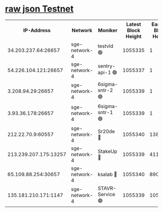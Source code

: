 
[raw json Testnet](https://rpc-check.sget.stavr.tech/sget/rpc-sget-result.json)
=


<table><tr><th>IP-Address</th><th>Network</th><th>Moniker</th><th>Latest Block Height</th><th>Earliest Block Height</th><th>Catching Up</th><th>Tx Index</th><th>Voting Power</th><th>Scan Time</th></tr><tr><td>34.203.237.64:26657</td><td>sge-network-4</td><td>testvld 🟢</td><td>1055335</td><td>1</td><td>False</td><td>on</td><td>0</td><td>2024-01-11T13:09:18.395116525UTC</td></tr><tr><td>54.226.104.121:26657</td><td>sge-network-4</td><td>sentry-api-1 🟢</td><td>1055337</td><td>1</td><td>False</td><td>on</td><td>0</td><td>2024-01-11T13:09:33.844888785UTC</td></tr><tr><td>3.208.94.29:26657</td><td>sge-network-4</td><td>6sigma-sntr-2 🟢</td><td>1055339</td><td>1</td><td>False</td><td>on</td><td>0</td><td>2024-01-11T13:09:43.240848419UTC</td></tr><tr><td>3.93.36.178:26657</td><td>sge-network-4</td><td>6sigma-sntr-1 🟢</td><td>1055339</td><td>1</td><td>False</td><td>on</td><td>0</td><td>2024-01-11T13:09:45.946512516UTC</td></tr><tr><td>212.22.70.9:60557</td><td>sge-network-4</td><td>Sr20de 🔴</td><td>1055340</td><td>138001</td><td>False</td><td>on</td><td>104</td><td>2024-01-11T13:09:48.807216825UTC</td></tr><tr><td>213.239.207.175:13257</td><td>sge-network-4</td><td>StakeUp 🔴</td><td>1055339</td><td>411001</td><td>False</td><td>off</td><td>100</td><td>2024-01-11T13:09:42.240088449UTC</td></tr><tr><td>65.109.88.254:30657</td><td>sge-network-4</td><td>ksalab 🔴</td><td>1055340</td><td>890001</td><td>False</td><td>off</td><td>738</td><td>2024-01-11T13:09:48.363374566UTC</td></tr><tr><td>135.181.210.171:1147</td><td>sge-network-4</td><td>STAVR-Service 🟢</td><td>1055339</td><td>1052001</td><td>False</td><td>on</td><td>0</td><td>2024-01-11T13:09:42.593807135UTC</td></tr></table>
